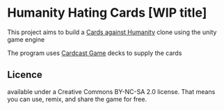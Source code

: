 Humanity Hating Cards [WIP title]
====================================

This project aims to build a [Cards against Humanity](http://www.http://cardsagainsthumanity.com/) clone using the unity game engine

The program uses [Cardcast Game](https://www.cardcastgame.com) decks to supply the cards

Licence
-----------------------------------
available under a Creative Commons BY-NC-SA 2.0 license. That means you can use, remix, and share the game for free.
